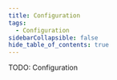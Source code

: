 ```yaml
---
title: Configuration
tags:
  - Configuration
sidebarCollapsible: false
hide_table_of_contents: true
---
```


TODO: Configuration